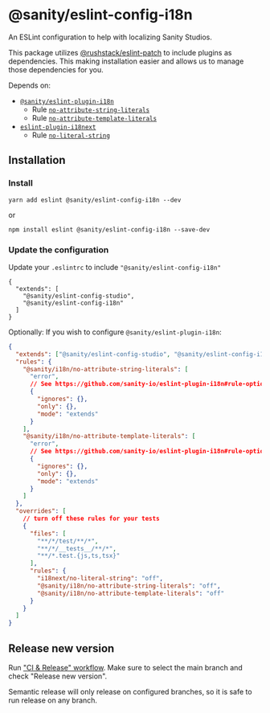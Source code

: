 # @sanity/eslint-config-i18n

An ESLint configuration to help with localizing Sanity Studios.

This package utilizes [@rushstack/eslint-patch](https://github.com/microsoft/rushstack/tree/ebee58403b1595027da7ef00a4d817d83ecbd737/eslint/eslint-patch#what-it-does) to include plugins as dependencies. This making installation easier and allows us to manage those dependencies for you.

Depends on:

- [`@sanity/eslint-plugin-i18n`](https://github.com/sanity-io/eslint-plugin-i18n)
  - Rule [`no-attribute-string-literals`](https://github.com/sanity-io/eslint-plugin-i18n#no-attribute-string-literals)
  - Rule [`no-attribute-template-literals`](https://github.com/sanity-io/eslint-plugin-i18n#no-attribute-template-literals)
- [`eslint-plugin-i18next`](https://github.com/edvardchen/eslint-plugin-i18next)
  - Rule [`no-literal-string`](https://github.com/edvardchen/eslint-plugin-i18next#rule-no-literal-string)

## Installation

### Install

```
yarn add eslint @sanity/eslint-config-i18n --dev
```

or

```
npm install eslint @sanity/eslint-config-i18n --save-dev
```

### Update the configuration

Update your `.eslintrc` to include `"@sanity/eslint-config-i18n"`

```
{
  "extends": [
    "@sanity/eslint-config-studio",
    "@sanity/eslint-config-i18n"
  ]
}
```

Optionally: If you wish to configure `@sanity/eslint-plugin-i18n`:

```json
{
  "extends": ["@sanity/eslint-config-studio", "@sanity/eslint-config-i18n"],
  "rules": {
    "@sanity/i18n/no-attribute-string-literals": [
      "error",
      // See https://github.com/sanity-io/eslint-plugin-i18n#rule-options
      {
        "ignores": {},
        "only": {},
        "mode": "extends"
      }
    ],
    "@sanity/i18n/no-attribute-template-literals": [
      "error",
      // See https://github.com/sanity-io/eslint-plugin-i18n#rule-options
      {
        "ignores": {},
        "only": {},
        "mode": "extends"
      }
    ]
  },
  "overrides": [
    // turn off these rules for your tests
    {
      "files": [
        "**/*/test/**/*",
        "**/*/__tests__/**/*",
        "**/*.test.{js,ts,tsx}"
      ],
      "rules": {
        "i18next/no-literal-string": "off",
        "@sanity/i18n/no-attribute-string-literals": "off",
        "@sanity/i18n/no-attribute-template-literals": "off"
      }
    }
  ]
}
```

## Release new version

Run ["CI & Release" workflow](https://github.com/sanity-io/eslint-config-i18n/actions).
Make sure to select the main branch and check "Release new version".

Semantic release will only release on configured branches, so it is safe to run release on any branch.
